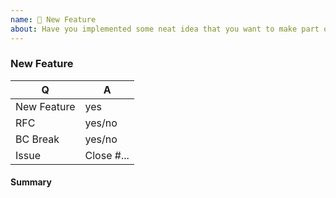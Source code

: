 ```yaml
---
name: 🎉 New Feature
about: Have you implemented some neat idea that you want to make part of arkitect? 🎩
---
```


<!--
Thank you for submitting new feature!
-->

### New Feature

<!-- Fill in the relevant information below to help triage your issue. -->

|    Q        |   A
|------------ | ------
| New Feature | yes
| RFC         | yes/no
| BC Break    | yes/no
| Issue       | Close #...

#### Summary

<!-- Provide a summary of the feature you have implemented. -->


